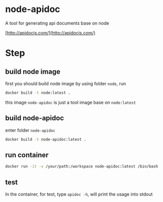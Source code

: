node-apidoc
==============

A tool for generating api documents base on node

[http://apidocjs.com/](http://apidocjs.com/)

# Step

## build node image

first you should build node image by using folder `node`, run

```bash
docker build -t node:latest .
```

this image `node-apidoc` is just a tool image base on `node:latest`

## build node-apidoc

enter folder `node-apidoc`

```bash
docker build -t node-apidoc:latest .
```

## run container

```bash
docker run -it -v /your/path:/workspace node-apidoc:latest /bin/bash
```

## test

In the container, for test, type `apidoc -h`, will print the usage into stdout
